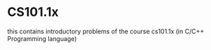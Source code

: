 # CS101.1x
this contains introductory problems of the course cs101.1x (in C/C++ Programming language)
